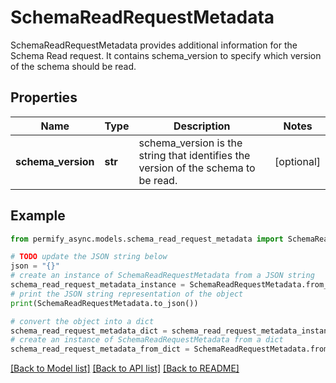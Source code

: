 # SchemaReadRequestMetadata

SchemaReadRequestMetadata provides additional information for the Schema Read request. It contains schema_version to specify which version of the schema should be read.

## Properties

Name | Type | Description | Notes
------------ | ------------- | ------------- | -------------
**schema_version** | **str** | schema_version is the string that identifies the version of the schema to be read. | [optional] 

## Example

```python
from permify_async.models.schema_read_request_metadata import SchemaReadRequestMetadata

# TODO update the JSON string below
json = "{}"
# create an instance of SchemaReadRequestMetadata from a JSON string
schema_read_request_metadata_instance = SchemaReadRequestMetadata.from_json(json)
# print the JSON string representation of the object
print(SchemaReadRequestMetadata.to_json())

# convert the object into a dict
schema_read_request_metadata_dict = schema_read_request_metadata_instance.to_dict()
# create an instance of SchemaReadRequestMetadata from a dict
schema_read_request_metadata_from_dict = SchemaReadRequestMetadata.from_dict(schema_read_request_metadata_dict)
```
[[Back to Model list]](../README.md#documentation-for-models) [[Back to API list]](../README.md#documentation-for-api-endpoints) [[Back to README]](../README.md)


